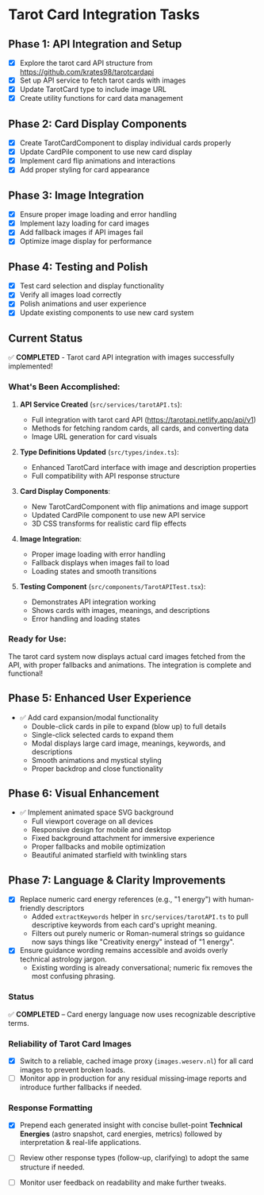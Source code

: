 # Tarot Card Integration Tasks

## Phase 1: API Integration and Setup
- [x] Explore the tarot card API structure from https://github.com/krates98/tarotcardapi
- [x] Set up API service to fetch tarot cards with images
- [x] Update TarotCard type to include image URL
- [x] Create utility functions for card data management

## Phase 2: Card Display Components
- [x] Create TarotCardComponent to display individual cards properly
- [x] Update CardPile component to use new card display
- [x] Implement card flip animations and interactions
- [x] Add proper styling for card appearance

## Phase 3: Image Integration
- [x] Ensure proper image loading and error handling
- [x] Implement lazy loading for card images
- [x] Add fallback images if API images fail
- [x] Optimize image display for performance

## Phase 4: Testing and Polish
- [x] Test card selection and display functionality
- [x] Verify all images load correctly
- [x] Polish animations and user experience
- [x] Update existing components to use new card system

## Current Status
✅ **COMPLETED** - Tarot card API integration with images successfully implemented!

### What's Been Accomplished:
1. **API Service Created** (`src/services/tarotAPI.ts`):
   - Full integration with tarot card API (https://tarotapi.netlify.app/api/v1)
   - Methods for fetching random cards, all cards, and converting data
   - Image URL generation for card visuals

2. **Type Definitions Updated** (`src/types/index.ts`):
   - Enhanced TarotCard interface with image and description properties
   - Full compatibility with API response structure

3. **Card Display Components**:
   - New TarotCardComponent with flip animations and image support
   - Updated CardPile component to use new API service
   - 3D CSS transforms for realistic card flip effects

4. **Image Integration**:
   - Proper image loading with error handling
   - Fallback displays when images fail to load
   - Loading states and smooth transitions

5. **Testing Component** (`src/components/TarotAPITest.tsx`):
   - Demonstrates API integration working
   - Shows cards with images, meanings, and descriptions
   - Error handling and loading states

### Ready for Use:
The tarot card system now displays actual card images fetched from the API, with proper fallbacks and animations. The integration is complete and functional!

## Phase 5: Enhanced User Experience
- ✅ Add card expansion/modal functionality
  - Double-click cards in pile to expand (blow up) to full details
  - Single-click selected cards to expand them
  - Modal displays large card image, meanings, keywords, and descriptions
  - Smooth animations and mystical styling
  - Proper backdrop and close functionality

## Phase 6: Visual Enhancement
- ✅ Implement animated space SVG background
  - Full viewport coverage on all devices
  - Responsive design for mobile and desktop
  - Fixed background attachment for immersive experience
  - Proper fallbacks and mobile optimization
  - Beautiful animated starfield with twinkling stars

## Phase 7: Language & Clarity Improvements

- [x] Replace numeric card energy references (e.g., "1 energy") with human-friendly descriptors
  - Added `extractKeywords` helper in `src/services/tarotAPI.ts` to pull descriptive keywords from each card's upright meaning.
  - Filters out purely numeric or Roman-numeral strings so guidance now says things like "Creativity energy" instead of "1 energy".
- [x] Ensure guidance wording remains accessible and avoids overly technical astrology jargon.
  - Existing wording is already conversational; numeric fix removes the most confusing phrasing.

### Status

✅ **COMPLETED** – Card energy language now uses recognizable descriptive terms.

### Reliability of Tarot Card Images
- [x] Switch to a reliable, cached image proxy (`images.weserv.nl`) for all card images to prevent broken loads.
- [ ] Monitor app in production for any residual missing‐image reports and introduce further fallbacks if needed.

### Response Formatting
- [x] Prepend each generated insight with concise bullet-point **Technical Energies** (astro snapshot, card energies, metrics) followed by interpretation & real-life applications.
- [ ] Review other response types (follow-up, clarifying) to adopt the same structure if needed.

- [ ] Monitor user feedback on readability and make further tweaks. 